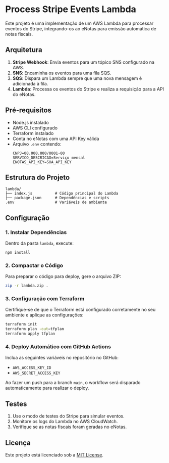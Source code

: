 # Process Stripe Events Lambda

Este projeto é uma implementação de um AWS Lambda para processar eventos do Stripe, integrando-os ao eNotas para emissão automática de notas fiscais.

## Arquitetura

1. **Stripe Webhook**: Envia eventos para um tópico SNS configurado na AWS.
2. **SNS**: Encaminha os eventos para uma fila SQS.
3. **SQS**: Dispara um Lambda sempre que uma nova mensagem é adicionada à fila.
4. **Lambda**: Processa os eventos do Stripe e realiza a requisição para a API do eNotas.

## Pré-requisitos

- Node.js instalado
- AWS CLI configurado
- Terraform instalado
- Conta no eNotas com uma API Key válida
- Arquivo `.env` contendo:
  ```env
  CNPJ=00.000.000/0001-00
  SERVICO_DESCRICAO=Serviço mensal
  ENOTAS_API_KEY=SUA_API_KEY
  ```

## Estrutura do Projeto

```
lambda/
├── index.js          # Código principal do Lambda
├── package.json      # Dependências e scripts
.env                  # Variáveis de ambiente
```

## Configuração

### 1. Instalar Dependências
Dentro da pasta `lambda`, execute:
```bash
npm install
```

### 2. Compactar o Código
Para preparar o código para deploy, gere o arquivo ZIP:
```bash
zip -r lambda.zip .
```

### 3. Configuração com Terraform
Certifique-se de que o Terraform está configurado corretamente no seu ambiente e aplique as configurações:
```bash
terraform init
terraform plan -out=tfplan
terraform apply tfplan
```

### 4. Deploy Automático com GitHub Actions
Inclua as seguintes variáveis no repositório no GitHub:
- `AWS_ACCESS_KEY_ID`
- `AWS_SECRET_ACCESS_KEY`

Ao fazer um push para a branch `main`, o workflow será disparado automaticamente para realizar o deploy.

## Testes

1. Use o modo de testes do Stripe para simular eventos.
2. Monitore os logs do Lambda no AWS CloudWatch.
3. Verifique se as notas fiscais foram geradas no eNotas.

## Licença

Este projeto está licenciado sob a [MIT License](LICENSE).